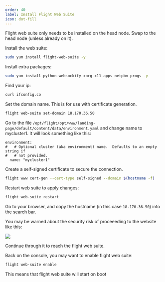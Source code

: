 ```yaml
---
order: 40
label: Install Flight Web Suite
icon: dot-fill
---
```


Flight web suite only needs to be installed on the head node. Swap to the head node (unless already on it).


Install the web suite:

```bash
sudo yum install flight-web-suite -y
```

Install extra packages:
```bash
sudo yum install python-websockify xorg-x11-apps netpbm-progs -y
```

Find your ip:

```bash
curl ifconfig.co
```

Set the domain name. This is for use with certificate generation.

```bash
flight web-suite set-domain 18.170.36.50
```

Go to the file `/opt/flight/opt/www/landing-page/default/content/data/environment.yaml` and change name to mycluster1. It will look something like this:
```
environment:
#   # Optional cluster (aka environment) name.  Defaults to an empty string if
#   # not provided.
  name: "mycluster1"

```

Create a self-signed certificate to secure the connection.

```bash
flight www cert-gen --cert-type self-signed --domain $(hostname -f)
```

Restart web suite to apply changes:
```bash
flight web-suite restart
```

Go to your browser, and copy the hostname (in this case `18.170.36.50`) into the search bar.

You may be warned about the security risk of proceeeding to the website like this:

![](/images/security_risk.png)


Continue through it to reach the flight web suite.



Back on the console, you may want to enable flight web suite:
```bash
flight web-suite enable
```
This means that flight web suite will start on boot

